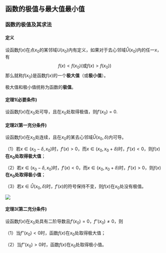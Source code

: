 ## 函数的极值与最大值最小值

### 函数的极值及其求法

#### 定义

设函数$f(x)$在点$x_0$的某邻域$U(x_0)$内有定义，如果对于去心邻域$\mathring{U}(x_0)$内的任一$x$，有
$$
f(x)<f(x_0) (\text{或}f(x)>f(x_0))
$$
那么就称$f(x_0)$是函数$f(x)$的一个**极大值**（或**极小值**）。

极大值和极小值统称为函数的**极值**。

#### 定理1(必要条件)

设函数$f(x)$在$x_0$处可导，且在$x_0$处取得极值，则$f'(x_0)=0$.

#### 定理2(第一充分条件)

设函数$f(x)$在$x_0$处连续，且在$x_0$的某去心邻域$\mathring{U}(x_0, \delta)$内可导。

（1）若$x \in (x_0 - \delta, x_0)$时，$f'(x)>0$，而$x \in (x_0, x_0 + \delta)$时，$f'(x)<0$，则$f(x)$**在$x_0$处取得极大值**；

（2）若$x \in (x_0 - \delta, x_0)$时，$f'(x)<0$，而$x \in (x_0, x_0 + \delta)$时，$f'(x)>0$，则$f(x)$**在$x_0$处取得极小值**；

（3）若$x \in \mathring{U}(x_0, \delta)$时，$f'(x)$的符号保持不变，则$f(x)$在$x_0$处没有极值。

![](jizhi.png)

#### 定理3(第二充分条件)

设函数$f(x)$在$x_0$处具有二阶导数且$f'(x_0)=0$，$f''(x_0) \ne 0$，则

（1）当$f''(x_0)<0$时，函数$f(x)$在$x_0$处取得极大值；

（2）当$f''(x_0)>0$时，函数$f(x)$在$x_0$处取得极小值。








